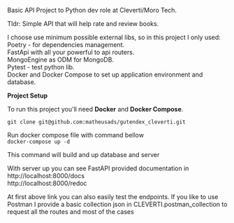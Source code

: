 Basic API Project to Python dev role at Cleverti/Moro Tech.

Tldr: Simple API that will help rate and review books.

I choose use minimum possible external libs, so in this project I only used:
Poetry - for dependencies management.  
FastApi with all your powerful to api routers.    
MongoEngine as ODM for MongoDB.  
Pytest - test python lib.  
Docker and Docker Compose to set up application environment and database.  

**Project Setup**

To run this project you'll need **Docker** and **Docker Compose**.

``git clone git@github.com:matheusads/gutendex_cleverti.git``

Run docker compose file with command bellow  
``docker-compose up -d``  

This command will build and up database and server

With server up you can see FastAPI provided documentation in   
http://localhost:8000/docs  
http://localhost:8000/redoc  

At first above link you can also easily test the endpoints. 
If you like to use Postman I provide a basic collection json in CLEVERTI.postman_collection to request all the routes 
and most of the cases 

